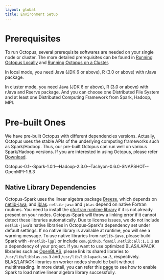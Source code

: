 ```yaml
---
layout: global
title: Environment Setup
---
```


# Prerequisites
To run Octopus, several prerequisite softwares are needed on your single node or cluster. The more detailed prerequisites can be found in [Running Octopus Locally](Running-Octopus-Locally.html) and [Running Octopus on a Cluster](Running-Octopus-on-a-Cluster.html).

In local mode, you need Java (JDK 6 or above), R (3.0 or above) with rJava package.

In cluster mode, you need Java (JDK 6 or above), R (3.0 or above) with rJava and Rserve package. And you can choose one Distributed File System and at least one Distributed Computing Framework from Spark, Hadoop, MPI.

# Pre-built Ones
We have pre-built Octopus with different dependencies versions. Actually, Octopus uses the stable APIs of the underlying computing frameworks such as Spark/Hadoop. Thus, our pre-built Octopus can run well on various Spark/Hadoop versions. If you are interested in using Octopus, please refer [Download](Download.html).

Octopus-0.1--Spark-1.0.1--Hadoop-2.3.0--Tachyon-0.6.0-SNAPSHOT--OpenMPI-1.8.3

## Native Library Dependencies
Octopus-Spark uses the linear algebra package [Breeze](http://www.scalanlp.org/), which depends on [netlib-java](https://github.com/fommil/netlib-java), and [jblas](https://github.com/mikiobraun/jblas). `netlib-java` and `jblas` depend on native Fortran routines. You need to install the [gfortran runtime library](https://github.com/mikiobraun/jblas/wiki/Missing-Libraries) if it is not already present on your nodes. Octopus-Spark will throw a linking error if it cannot detect these libraries automatically. Due to license issues, we do not include `netlib-java`’s native libraries in Octopus-Spark's dependency set under default settings. If no native library is available at runtime, you will see a warning message. To use native libraries from `netlib-java`, please build Spark with `-Pnetlib-lgpl` or include `com.github.fommil.netlib:all:1.1.2` as a dependency of your project. If you want to use optimized BLAS/LAPACK libraries such as [OpenBLAS](http://www.openblas.net/), please link its shared libraries to `/usr/lib/libblas.so.3` and `/usr/lib/liblapack.so.3`, respectively. BLAS/LAPACK libraries on worker nodes should be built without multithreading. In more detail, you can refer this [page](https://github.com/PasaLab/marlin/wiki/How-to-load-native-linear-algebra-library) to see how to enable Spark to load native linear algebra library successfully.
